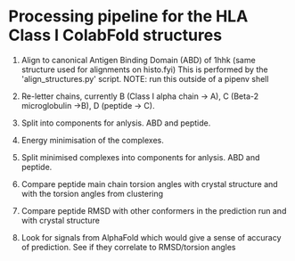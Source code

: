 # Processing pipeline for the HLA Class I ColabFold structures

1. Align to canonical Antigen Binding Domain (ABD) of 1hhk (same structure used for alignments on histo.fyi) This is performed by the 'align_structures.py' script. NOTE: run this outside of a pipenv shell

2. Re-letter chains, currently B (Class I alpha chain -> A), C (Beta-2 microglobulin ->B), D (peptide -> C).

3. Split into components for anlysis. ABD and peptide.

4. Energy minimisation of the complexes.

5. Split minimised complexes into components for anlysis. ABD and peptide.

6. Compare peptide main chain torsion angles with crystal structure and with the torsion angles from clustering

7. Compare peptide RMSD with other conformers in the prediction run and with crystal structure

8. Look for signals from AlphaFold which would give a sense of accuracy of prediction. See if they correlate to RMSD/torsion angles

